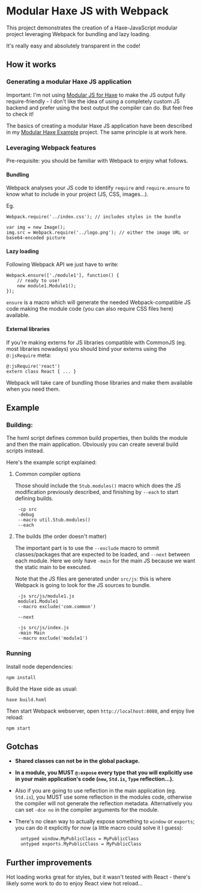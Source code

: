 # Modular Haxe JS with Webpack

This project demonstrates the creation of a Haxe-JavaScript modular project leveraging Webpack 
for bundling and lazy loading.

It's really easy and absolutely transparent in the code!

## How it works

### Generating a modular Haxe JS application

Important: I'm not using [Modular JS for Haxe](https://github.com/explorigin/modular-js)
to make the JS output fully require-friendly - I don't like the idea of using a completely 
custom JS backend and prefer using the best output the compiler can do. But feel free to check it!

The basics of creating a modular Haxe JS application have been described in my 
[Modular Haxe Example](https://github.com/elsassph/modular-haxe-example) project. 
The same principle is at work here.

### Leveraging Webpack features

Pre-requisite: you should be familiar with Webpack to enjoy what follows.

#### Bundling

Webpack analyses your JS code to identify `require` and `require.ensure` to know what to include
in your project (JS, CSS, images...).

Eg.

	Webpack.require('../index.css'); // includes styles in the bundle

	var img = new Image();
	img.src = Webpack.require('../logo.png'); // either the image URL or base64-encoded picture

#### Lazy loading

Following Webpack API we just have to write:

	Webpack.ensure(['./module1'], function() {
		// ready to use!
		new module1.Module1();
    });

`ensure` is a macro which will generate the needed Webpack-compatible JS code making the module
code (you can also require CSS files here) available.

#### External libraries

If you're making externs for JS libraries compatible with CommonJS (eg. most libraries nowadays)
you should bind your externs using the `@:jsRequire` meta:

	@:jsRequire('react')
	extern class React { ... } 

Webpack will take care of bundling those libraries and make them available when you need them.


## Example

### Building:

The hxml script defines common build properties, then builds the module and then the main application.
Obviously you can create several build scripts instead.

Here's the example script explained:

1. Common compiler options

	Those should include the `Stub.modules()` macro which does the JS modification previously
	described, and finishing by `--each` to start defining builds. 

		-cp src
		-debug
		--macro util.Stub.modules()
		--each

2. The builds (the order doesn't matter)

	The important part is to use the `--exclude` macro to ommit classes/packages that are 
	expected to be loaded, and `--next` between each module. Here we only have `-main` for the 
	main JS because we want the static main to be executed.

	Note that the JS files are generated under `src/js`: this is where Webpack is going to look
	for the JS sources to bundle.

		-js src/js/module1.js
		module1.Module1
		--macro exclude('com.common')

		--next
	
		-js src/js/index.js
		-main Main
		--macro exclude('module1')

### Running

Install node dependencies:
	
	npm install

Build the Haxe side as usual:

	haxe build.hxml

Then start Webpack webserver, open `http://localhost:8080`, and enjoy live reload:

	npm start

## Gotchas

- **Shared classes can not be in the global package.**

- **In a module, you MUST `@:expose` every type that you will explicitly use in your main
application's code (`new`, `Std.is`, `Type` reflection...).**

- Also if you are going to use reflection in the main application (eg. `Std.is`), you MUST use some
reflection in the modules code, otherwise the compiler will not generate the reflection metadata.
Alternatively you can set `-dce no` in the compiler arguments for the module.

- There's no clean way to actually expose something to `window` or `exports`; you can do it 
explicitly for now (a little macro could solve it I guess): 

	    untyped window.MyPublicClass = MyPublicClass
	    untyped exports.MyPublicClass = MyPublicClass

## Further improvements

Hot loading works great for styles, but it wasn't tested with React - there's likely some work to do
to enjoy React view hot reload...